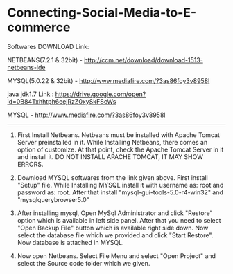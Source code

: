 # Connecting-Social-Media-to-E-commerce

Softwares DOWNLOAD Link:

NETBEANS(7.2.1 & 32bit) -  http://ccm.net/download/download-1513-netbeans-ide

MYSQL(5.0.22 & 32bit)   -  http://www.mediafire.com/?3as86foy3v8958l

java jdk1.7 Link : https://drive.google.com/open?id=0B84Txhhtph6eejRzZ0xySkFScWs

MYSQL - http://www.mediafire.com/?3as86foy3v8958l

***************************************************

1) First Install Netbeans. Netbeans must be installed with Apache Tomcat Server preinstalled in it. While Installing Netbeans, there comes an option of customize. At that point, check the Apache Tomcat Server in it and install it. DO NOT INSTALL APACHE TOMCAT, IT MAY SHOW ERRORS.

2) Download MYSQL softwares from the link given above. First install "Setup" file. While Installing MYSQL install it with username as: root and password as: root.  After that install "mysql-gui-tools-5.0-r4-win32" and "mysqlquerybrowser5.0"

3) After installing mysql, Open MySql Administrator and click "Restore" option which is available in left side panel. After that you need to select "Open Backup File" button which is available right side down. Now select the database file which we provided and click "Start Restore". Now database is attached in MYSQL.

4) Now open Netbeans. Select File Menu and select "Open Project" and select the Source code folder which we given.
